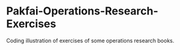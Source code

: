 # Pakfai-Operations-Research-Exercises

Coding illustration of exercises of some operations research books.